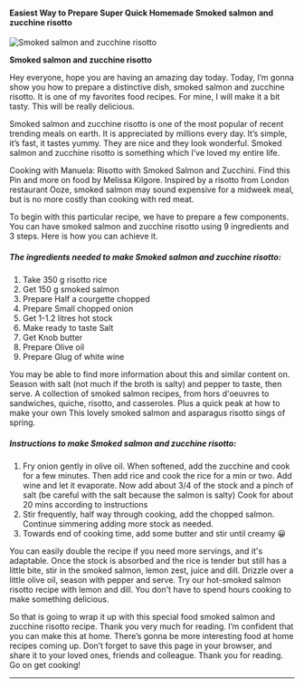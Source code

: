             

#### Easiest Way to Prepare Super Quick Homemade Smoked salmon and zucchine risotto

![Smoked salmon and zucchine risotto](https://img-global.cpcdn.com/recipes/beff13ee167aa870/751x532cq70/smoked-salmon-and-zucchine-risotto-recipe-main-photo.jpg)

**Smoked salmon and zucchine risotto**

Hey everyone, hope you are having an amazing day today. Today, I’m gonna show you how to prepare a distinctive dish, smoked salmon and zucchine risotto. It is one of my favorites food recipes. For mine, I will make it a bit tasty. This will be really delicious.

Smoked salmon and zucchine risotto is one of the most popular of recent trending meals on earth. It is appreciated by millions every day. It’s simple, it’s fast, it tastes yummy. They are nice and they look wonderful. Smoked salmon and zucchine risotto is something which I’ve loved my entire life.

Cooking with Manuela: Risotto with Smoked Salmon and Zucchini. Find this Pin and more on food by Melissa Kilgore. Inspired by a risotto from London restaurant Ooze, smoked salmon may sound expensive for a midweek meal, but is no more costly than cooking with red meat.

To begin with this particular recipe, we have to prepare a few components. You can have smoked salmon and zucchine risotto using 9 ingredients and 3 steps. Here is how you can achieve it.

##### The ingredients needed to make Smoked salmon and zucchine risotto:

1.  Take 350 g risotto rice
2.  Get 150 g smoked salmon
3.  Prepare Half a courgette chopped
4.  Prepare Small chopped onion
5.  Get 1-1.2 litres hot stock
6.  Make ready to taste Salt
7.  Get Knob butter
8.  Prepare Olive oil
9.  Prepare Glug of white wine

You may be able to find more information about this and similar content on. Season with salt (not much if the broth is salty) and pepper to taste, then serve. A collection of smoked salmon recipes, from hors d'oeuvres to sandwiches, quiche, risotto, and casseroles. Plus a quick peak at how to make your own This lovely smoked salmon and asparagus risotto sings of spring.

##### Instructions to make Smoked salmon and zucchine risotto:

1.  Fry onion gently in olive oil. When softened, add the zucchine and cook for a few minutes. Then add rice and cook the rice for a min or two. Add wine and let it evaporate. Now add about 3/4 of the stock and a pinch of salt (be careful with the salt because the salmon is salty) Cook for about 20 mins according to instructions
2.  Stir frequently, half way through cooking, add the chopped salmon. Continue simmering adding more stock as needed.
3.  Towards end of cooking time, add some butter and stir until creamy 😀

You can easily double the recipe if you need more servings, and it's adaptable. Once the stock is absorbed and the rice is tender but still has a little bite, stir in the smoked salmon, lemon zest, juice and dill. Drizzle over a little olive oil, season with pepper and serve. Try our hot-smoked salmon risotto recipe with lemon and dill. You don't have to spend hours cooking to make something delicious.

So that is going to wrap it up with this special food smoked salmon and zucchine risotto recipe. Thank you very much for reading. I’m confident that you can make this at home. There’s gonna be more interesting food at home recipes coming up. Don’t forget to save this page in your browser, and share it to your loved ones, friends and colleague. Thank you for reading. Go on get cooking!

* * *